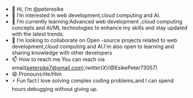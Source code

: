 - 👋 Hi, I’m @peteresike
- 👀 I’m interested in web development,cloud computing and AI.
- 🌱 I’m currently learning:Advanced web development ,cloud computing concepts and AI/ML technologies to enhance my skills and stay updated with the latest trends.
- 💞️ I’m looking to collaborate on Open -source projects related to web development,cloud computing and AI.l'm also open to learning and sharing knowledge with other developers
- 📫 How to reach me.You can reach via email(petersike7@gmail.com),twitter(X)(@EsikePeter73057)
- 😄 Pronouns:He/Him
- ⚡ Fun fact:l love solving complex coding problems,and l can spend hours debugging without giving up.

<!---
peteresike/peteresike is a ✨ special ✨ repository because its `README.md` (this file) appears on your GitHub profile.
You can click the Preview link to take a look at your changes.
--->
